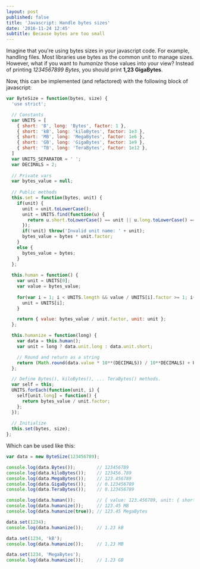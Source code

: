 ```yaml
---
layout: post
published: false
title: 'Javascript: Handle bytes sizes'
date: '2016-11-24 12:45'
subtitle: Because bytes are too small
---
```

Imagine that you're using bytes sizes in your javascript code. For example, handling files. Most libraries use bytes as the common unit to manage sizes. However, what if you want to *humanize* those values into your view? Instead of printing *1234567899 Bytes*, you should print **1,23 GigaBytes**.

Now, this can be implemented (and refactored) with the following block of javascript:

```js
var ByteSize = function(bytes, size) {
  'use strict';

  // Constants
  var UNITS = [
    { short: 'B', long: 'Bytes', factor: 1 },
    { short: 'kB', long: 'kiloBytes', factor: 1e3 },
    { short: 'MB', long: 'MegaBytes', factor: 1e6 },
    { short: 'GB', long: 'GigaBytes', factor: 1e9 },
    { short: 'TB', long: 'TeraBytes', factor: 1e12 },
  ]
  var UNITS_SEPARATOR = ' ';
  var DECIMALS = 2;
  
  // Private vars
  var bytes_value = null;
  
  // Public methods
  this.set = function(bytes, unit) {
    if(unit) {
      unit = unit.toLowerCase();
      unit = UNITS.find(function(u) {
        return u.short.toLowerCase() == unit || u.long.toLowerCase() == unit;
      });
      if(!unit) throw('Invalid unit name: ' + unit);
      bytes_value = bytes * unit.factor;
    }
    else {
      bytes_value = bytes;
    }
  };
  
  this.human = function() {
    var unit = UNITS[0];
    var value = bytes_value;
    
    for(var i = 1; i < UNITS.length && value / UNITS[i].factor >= 1; i++) {
      unit = UNITS[i];
    }

    return { value: bytes_value / unit.factor, unit: unit };
  };

  this.humanize = function(long) {
    var data = this.human();
    var unit = long ? data.unit.long : data.unit.short;

    // Round and return as a string
    return (Math.round(data.value * 10**(DECIMALS)) / 10**DECIMALS) + UNITS_SEPARATOR + unit;
  };

  // Define Bytes(), kiloBytes(), ... TeraBytes() methods.
  var self = this;
  UNITS.forEach(function(unit, i) {
    self[unit.long] = function() {
      return bytes_value / unit.factor;
    };
  });
  
  // Initialize
  this.set(bytes, size);
};
```

Which can be used like this:

```js
var data = new ByteSize(123456789);

console.log(data.Bytes());        // 123456789
console.log(data.kiloBytes());    // 123456.789
console.log(data.MegaBytes());    // 123.456789
console.log(data.GigaBytes());    // 0.123456789
console.log(data.TeraBytes());    // 0.123456789

console.log(data.human());        // { value: 123.456789, unit: { short: 'MB', long: 'MegaBytes', factor: 1000000 } }
console.log(data.humanize());     // 123.45 MB
console.log(data.humanize(true)); // 123.45 MegaBytes

data.set(1234);
console.log(data.humanize());     // 1.23 kB

data.set(1234, 'kB');
console.log(data.humanize());     // 1.23 MB

data.set(1234, 'MegaBytes');
console.log(data.humanize());     // 1.23 GB
```
